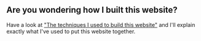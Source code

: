 ## Are you wondering how I built this website?

Have a look at <a href="/how-i-built-this-website" class="text-white">"The techniques I used to build this website"</a> and I'll explain exactly what I've used to put this website together.